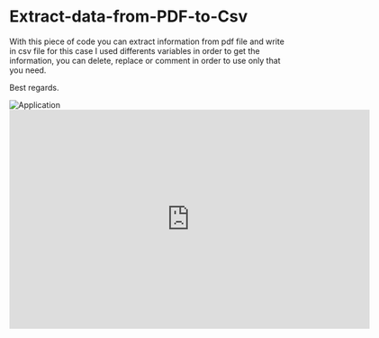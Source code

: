 # Extract-data-from-PDF-to-Csv
With this piece of code you can extract information from pdf file and write in csv file for this case I used differents variables in order to get the information, you can delete, replace or comment in order to use only that you need. 

Best regards.  

<img src="http://www.carloshughes.comp\projets\ExtractPDFtoCSV\Captura.jpg" alt="Application" title="Extract data PDF to CSV">

<iframe width="640" height="390" 
    src="http://www.carloshughes/videos/IMG_9336.MOV" 
    frameborder="0" allowfullscreen></iframe>
